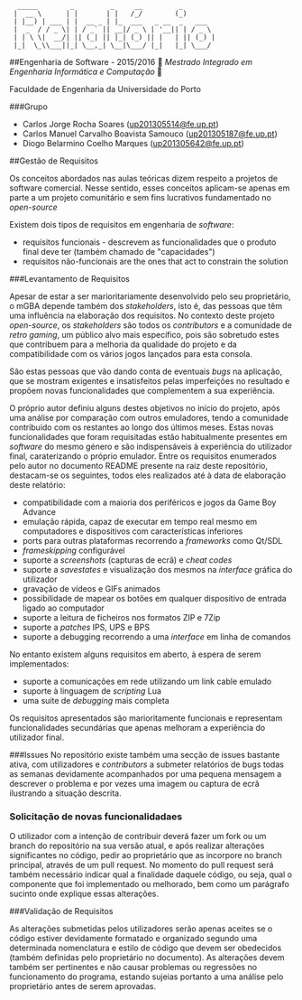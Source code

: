 ```
  _____        _         _     __         _        
 |  __ \      | |       | |   /_/        (_)       
 | |__) | ___ | |  __ _ | |_  ___   _ __  _   ___  
 |  _  / / _ \| | / _` || __|/ _ \ | '__|| | / _ \ 
 | | \ \|  __/| || (_| || |_| (_) || |   | || (_) |
 |_|  \_\\___||_| \__,_| \__|\___/ |_|   |_| \___/ 
 ```
##Engenharia de Software - 2015/2016
:floppy_disk:  *Mestrado Integrado em Engenharia Informática e Computação*   :floppy_disk:

Faculdade de Engenharia da Universidade do Porto

###Grupo
* Carlos Jorge Rocha Soares (up201305514@fe.up.pt)
* Carlos Manuel Carvalho Boavista Samouco (up201305187@fe.up.pt)
* Diogo Belarmino Coelho Marques (up201305642@fe.up.pt)

##Gestão de Requisitos

Os conceitos abordados nas aulas teóricas dizem respeito a projetos de software comercial. Nesse sentido, esses conceitos aplicam-se apenas em parte a um projeto comunitário e sem fins lucrativos fundamentado no *open-source*

Existem dois tipos de requisitos em engenharia de *software*:
- requisitos funcionais - descrevem as funcionalidades que o produto final deve ter (também chamado de "capacidades")
- requisitos não-funcionais are the ones that act to constrain the solution

###Levantamento de Requisitos

Apesar de estar a ser marioritariamente desenvolvido pelo seu proprietário, o mGBA depende também dos *stakeholders*, isto é, das pessoas que têm uma influência na elaboração dos requisitos. No contexto deste projeto *open-source*, os *stakeholders* são todos os *contributors* e a comunidade de *retro gaming*, um público alvo mais específico, pois são sobretudo estes que contribuem para a melhoria da qualidade do projeto e da compatibilidade com os vários jogos lançados para esta consola. 

São estas pessoas que vão dando conta de eventuais *bugs* na aplicação, que se mostram exigentes e insatisfeitos pelas imperfeições no resultado e propõem novas funcionalidades que complementem a sua experiência.

O próprio autor definiu alguns destes objetivos no início do projeto, após uma análise por comparação com outros emuladores, tendo a comunidade contribuido com os restantes ao longo dos últimos meses. Estas novas funcionalidades que foram requisitadas estão habitualmente presentes em *software* do mesmo género e são indispensáveis à experiência do utilizador final, caraterizando o próprio emulador. Entre os requisitos enumerados pelo autor no documento README presente na raiz deste repositório, destacam-se os seguintes, todos eles realizados até à data de elaboração deste relatório:

- compatibilidade com a maioria dos periféricos e jogos da Game Boy Advance
- emulação rápida, capaz de executar em tempo real mesmo em computadores e dispositivos com características inferiores
- ports para outras plataformas recorrendo a *frameworks* como Qt/SDL
- *frameskipping* configurável
- suporte a *screenshots* (capturas de ecrã) e *cheat codes*
- suporte a *savestates* e visualização dos mesmos na *interface* gráfica do utilizador
- gravação de vídeos e GIFs animados
- possibilidade de mapear os botões em qualquer dispositivo de entrada ligado ao computador
- suporte a leitura de ficheiros nos formatos ZIP e 7Zip
- suporte a *patches* IPS, UPS e BPS
- suporte a debugging recorrendo a uma *interface* em linha de comandos

No entanto existem alguns requisitos em aberto, à espera de serem implementados:
- suporte a comunicações em rede utilizando um link cable emulado
- suporte à linguagem de *scripting* Lua
- uma suite de *debugging* mais completa

Os requisitos apresentados são marioritamente funcionais e representam funcionalidades secundárias que apenas melhoram a experiência do utilizador final.

###Issues
No repositório existe também uma secção de issues bastante ativa, com utilizadores e *contributors* a submeter relatórios de bugs todas as semanas devidamente acompanhados por uma pequena mensagem a descrever o problema e por vezes uma imagem ou captura de ecrã ilustrando a situação descrita.

### Solicitação de novas funcionalidadaes
O utilizador com a intenção de contribuir deverá fazer um fork ou um branch do repositório na sua versão atual, e após realizar alterações significantes no código, pedir ao proprietário que as incorpore no branch principal, através de um pull request. No momento do pull request será também necessário indicar qual a finalidade daquele código, ou seja, qual o componente que foi implementado ou melhorado, bem como um parágrafo sucinto onde explique essas alterações.

###Validação de Requisitos

As alterações submetidas pelos utilizadores serão apenas aceites se o código estiver devidamente formatado e organizado segundo uma determinada nomenclatura e estilo de código que devem ser obedecidos (também definidas pelo proprietário no documento). As alterações devem também ser pertinentes e não causar problemas ou regressões no funcionamento do programa, estando sujeias portanto a uma análise pelo proprietário antes de serem aprovadas.
